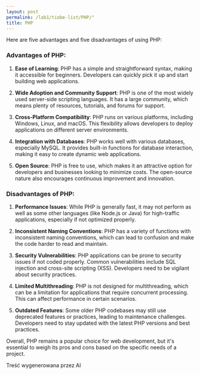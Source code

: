 ```yaml
---
layout: post
permalink: /lab1/tiobe-list/PHP/"
title: PHP
---
```

Here are five advantages and five disadvantages of using PHP:

### Advantages of PHP:

1. **Ease of Learning**: PHP has a simple and straightforward syntax, making it accessible for beginners. Developers can quickly pick it up and start building web applications.

2. **Wide Adoption and Community Support**: PHP is one of the most widely used server-side scripting languages. It has a large community, which means plenty of resources, tutorials, and forums for support.

3. **Cross-Platform Compatibility**: PHP runs on various platforms, including Windows, Linux, and macOS. This flexibility allows developers to deploy applications on different server environments.

4. **Integration with Databases**: PHP works well with various databases, especially MySQL. It provides built-in functions for database interaction, making it easy to create dynamic web applications.

5. **Open Source**: PHP is free to use, which makes it an attractive option for developers and businesses looking to minimize costs. The open-source nature also encourages continuous improvement and innovation.

### Disadvantages of PHP:

1. **Performance Issues**: While PHP is generally fast, it may not perform as well as some other languages (like Node.js or Java) for high-traffic applications, especially if not optimized properly.

2. **Inconsistent Naming Conventions**: PHP has a variety of functions with inconsistent naming conventions, which can lead to confusion and make the code harder to read and maintain.

3. **Security Vulnerabilities**: PHP applications can be prone to security issues if not coded properly. Common vulnerabilities include SQL injection and cross-site scripting (XSS). Developers need to be vigilant about security practices.

4. **Limited Multithreading**: PHP is not designed for multithreading, which can be a limitation for applications that require concurrent processing. This can affect performance in certain scenarios.

5. **Outdated Features**: Some older PHP codebases may still use deprecated features or practices, leading to maintenance challenges. Developers need to stay updated with the latest PHP versions and best practices.

Overall, PHP remains a popular choice for web development, but it's essential to weigh its pros and cons based on the specific needs of a project.

Treść wygenerowana przez AI
